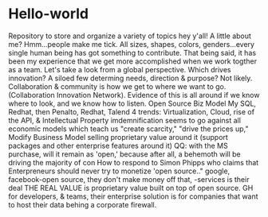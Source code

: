# Hello-world
Repository to store and organize a variety of topics 
hey y'all!  A little about me? Hmm...people make me tick. All sizes, shapes, colors, genders...every single human being has got something to contribute. That being said, it has been my experience that we get more accomplished when we work togther as a team. Let's take a look from a global perspective. 
Which drives innovation? A siloed few determing needs, direction & purpose?
Not likely.
Collaboration & community is how we get to where we want to go. (Collaboration Innovation Network).
Evidence of this is all around if we know where to look, and we know how to listen. 
Open Source Biz Model
My SQL, Redhat, then Penalto, Redhat, Talend
4 trends: Virtualization, Cloud, rise of the API, & Intellectual Property imdemnification 
seems to go against all economic models which teach us "create scarcity," "drive the prices up,"
Modify Business Model
selling proprietary value around it (support packages and other enterprise features around it)
QQ: with the MS purchase, will it remain as 'open,' because after all, a behemoth will be driving the majority of con
How to respond to Simon Phipps who claims that Enterpreneurs should never try to monetize 'open source.."
google, facebook-open source, they don't make money off that, -services is their deal 
THE REAL VALUE is proprietary value built on top of open source. 
GH for developers, & teams, their enterprise solution is for companies that want to host their data behing a corporate firewall. 
